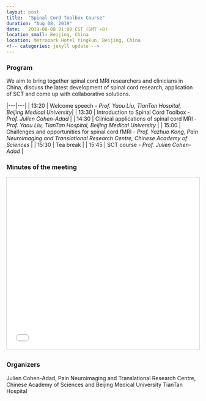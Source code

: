 ```yaml
---
layout: post
title:  "Spinal Cord Toolbox Course"
duration: "Aug 08, 2019"
date:   2019-08-08 01:00 CST (GMT +8) 
location_small: Beijing, China
location: Metropark Hotel Yingkun, Beijing, China
<!-- categories: jekyll update -->
---
```


### Program

We aim to bring together spinal cord MRI researchers and clinicians in China, discuss the latest development of spinal cord research, application of SCT and come up with collaborative solutions.

|---|---|
| 13:20 | Welcome speech - *Prof. Yaou Liu, TianTan Hospital, Beijing Medical University*|
| 13:30 | Introduction to Spinal Cord Toolbox - *Prof. Julien Cohen-Adad* |
| 14:30 | Clinical applications of spinal cord MRI - *Prof. Yaou Liu, TianTan Hospital, Beijing Medical University* |
| 15:00 | Challenges and opportunities for spinal cord fMRI - *Prof. Yazhuo Kong, Pain Neuroimaging and Translational Research Centre, Chinese Academy of Sciences* |
| 15:30 | Tea break |
| 15:45 | SCT course - *Prof. Julien Cohen-Adad* |


### Minutes of the meeting

<iframe src="//www.slideshare.net/slideshow/embed_code/key/zojJDfNACGOJaO" width="800" height="450" frameborder="0" marginwidth="0" marginheight="0" scrolling="no" style="border:1px solid #CCC; border-width:1px; margin-bottom:5px; max-width: 100%;" allowfullscreen> </iframe>

### Organizers

Julien Cohen-Adad, Pain Neuroimaging and Translational Research Centre, Chinese Academy of Sciences and Beijing Medical University TianTan Hospital